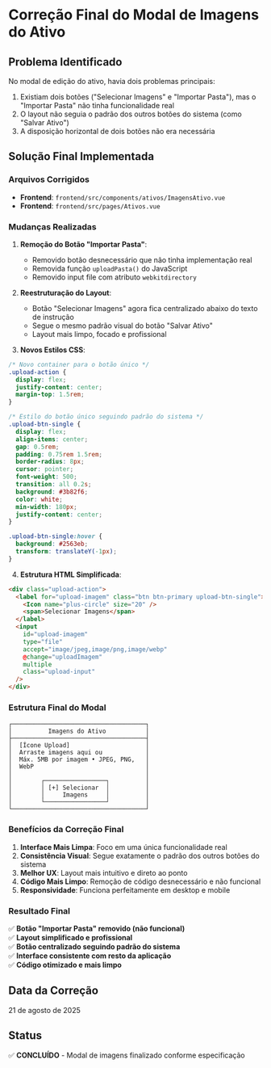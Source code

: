 # Correção Final do Modal de Imagens do Ativo

## Problema Identificado

No modal de edição do ativo, havia dois problemas principais:
1. Existiam dois botões ("Selecionar Imagens" e "Importar Pasta"), mas o "Importar Pasta" não tinha funcionalidade real
2. O layout não seguia o padrão dos outros botões do sistema (como "Salvar Ativo")
3. A disposição horizontal de dois botões não era necessária

## Solução Final Implementada

### Arquivos Corrigidos
- **Frontend**: `frontend/src/components/ativos/ImagensAtivo.vue`
- **Frontend**: `frontend/src/pages/Ativos.vue`

### Mudanças Realizadas

1. **Remoção do Botão "Importar Pasta"**:
   - Removido botão desnecessário que não tinha implementação real
   - Removida função `uploadPasta()` do JavaScript
   - Removido input file com atributo `webkitdirectory`

2. **Reestruturação do Layout**:
   - Botão "Selecionar Imagens" agora fica centralizado abaixo do texto de instrução
   - Segue o mesmo padrão visual do botão "Salvar Ativo"
   - Layout mais limpo, focado e profissional

3. **Novos Estilos CSS**:

```css
/* Novo container para o botão único */
.upload-action {
  display: flex;
  justify-content: center;
  margin-top: 1.5rem;
}

/* Estilo do botão único seguindo padrão do sistema */
.upload-btn-single {
  display: flex;
  align-items: center;
  gap: 0.5rem;
  padding: 0.75rem 1.5rem;
  border-radius: 8px;
  cursor: pointer;
  font-weight: 500;
  transition: all 0.2s;
  background: #3b82f6;
  color: white;
  min-width: 180px;
  justify-content: center;
}

.upload-btn-single:hover {
  background: #2563eb;
  transform: translateY(-1px);
}
```

4. **Estrutura HTML Simplificada**:

```html
<div class="upload-action">
  <label for="upload-imagem" class="btn btn-primary upload-btn-single">
    <Icon name="plus-circle" size="20" />
    <span>Selecionar Imagens</span>
  </label>
  <input 
    id="upload-imagem"
    type="file"
    accept="image/jpeg,image/png,image/webp"
    @change="uploadImagem"
    multiple
    class="upload-input"
  />
</div>
```

### Estrutura Final do Modal

```
┌─────────────────────────────────────┐
│          Imagens do Ativo           │
├─────────────────────────────────────┤
│  [Ícone Upload]                     │
│  Arraste imagens aqui ou            │
│  Máx. 5MB por imagem • JPEG, PNG,   │
│  WebP                               │
│                                     │
│        ┌─────────────────┐          │
│        │ [+] Selecionar  │          │
│        │     Imagens     │          │
│        └─────────────────┘          │
└─────────────────────────────────────┘
```

### Benefícios da Correção Final

1. **Interface Mais Limpa**: Foco em uma única funcionalidade real
2. **Consistência Visual**: Segue exatamente o padrão dos outros botões do sistema
3. **Melhor UX**: Layout mais intuitivo e direto ao ponto
4. **Código Mais Limpo**: Remoção de código desnecessário e não funcional
5. **Responsividade**: Funciona perfeitamente em desktop e mobile

### Resultado Final

✅ **Botão "Importar Pasta" removido (não funcional)**  
✅ **Layout simplificado e profissional**  
✅ **Botão centralizado seguindo padrão do sistema**  
✅ **Interface consistente com resto da aplicação**  
✅ **Código otimizado e mais limpo**

## Data da Correção
21 de agosto de 2025

## Status
✅ **CONCLUÍDO** - Modal de imagens finalizado conforme especificação